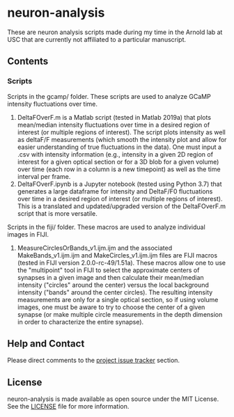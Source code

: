 # neuron-analysis
These are neuron analysis scripts made during my time in the Arnold lab at USC that are currently not affiliated to a particular manuscript.

## Contents

### Scripts

Scripts in the gcamp/ folder. These scripts are used to analyze GCaMP intensity fluctuations over time.

1. DeltaFOverF.m is a Matlab script (tested in Matlab 2019a) that plots mean/median intensity fluctuations over time in a desired region of interest (or multiple regions of interest). The script plots intensity as well as deltaF/F measurements (which smooth the intensity plot and allow for easier understanding of true fluctuations in the data). One must input a .csv with intensity information (e.g., intensity in a given 2D region of interest for a given optical section or for a 3D blob for a given volume) over time (each row in a column is a new timepoint) as well as the time interval per frame.
2. DeltaFOverF.ipynb is a Jupyter notebook (tested using Python 3.7) that generates a large dataframe for intensity and DeltaF/F0 fluctuations over time in a desired region of interest (or multiple regions of interest). This is a translated and updated/upgraded version of the DeltaFOverF.m script that is more versatile.

Scripts in the fiji/ folder. These macros are used to analyze individual images in FIJI.

1. MeasureCirclesOrBands_v1.ijm.ijm and the associated MakeBands_v1.ijm.ijm and MakeCircles_v1.ijm.ijm files are FIJI macros (tested in FIJI version 2.0.0-rc-49/1.51a). These macros allow one to use the "multipoint" tool in FIJI to select the approximate centers of synapses in a given image and then calculate their mean/median intensity ("circles" around the center) versus the local background intensity ("bands" around the center circles). The resulting intensity measurements are only for a single optical section, so if using volume images, one must be aware to try to choose the center of a given synapse (or make multiple circle measurements in the depth dimension in order to characterize the entire synapse).

## Help and Contact

Please direct comments to the [project issue tracker](https://github.com/wdempseyRepo/postdoc-scripts/issues) section.

## License

neuron-analysis is made available as open source under the MIT License. See the [LICENSE](https://github.com/wdempseyRepo/neuron-analysis/blob/master/LICENSE) file for more information.
